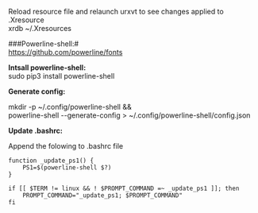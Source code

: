 Reload resource file and relaunch urxvt to see changes applied to .Xresource  
xrdb ~/.Xresources

###Powerline-shell:#  
https://github.com/powerline/fonts  

**Intsall powerline-shell:**  
sudo pip3 install powerline-shell  

**Generate config:**  

mkdir -p ~/.config/powerline-shell && \
powerline-shell --generate-config > ~/.config/powerline-shell/config.json

**Update .bashrc:**  

Append the folowing to .bashrc file


```
function _update_ps1() {
    PS1=$(powerline-shell $?)
}

if [[ $TERM != linux && ! $PROMPT_COMMAND =~ _update_ps1 ]]; then
    PROMPT_COMMAND="_update_ps1; $PROMPT_COMMAND"
fi
```


